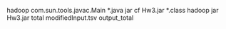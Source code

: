 hadoop com.sun.tools.javac.Main *.java
jar cf Hw3.jar *.class
hadoop jar Hw3.jar total modifiedInput.tsv output_total